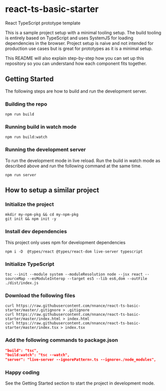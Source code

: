 # react-ts-basic-starter
React TypeScript prototype template

This is a sample project setup with a minimal tooling setup.  The build tooling is entirely based on TypeScript and uses SystemJS for loading dependencies in the browser.  Project setup is naive and not intended for production use cases but is great for prototypes as it is a minimal setup.

This README will also explain step-by-step how you can set up this repository so you can understand how each component fits together.

## Getting Started

The following steps are how to build and run the development server.

### Building the repo

```
npm run build
```

### Running build in watch mode
```
npm run build:watch
```

### Running the development server
To run the development mode in live reload.  Run the build in watch mode as described above and run the following command at the same time.
```
npm run server
```

## How to setup a similar project
### Initialize the project
```
mkdir my-npm-pkg && cd my-npm-pkg
git init && npm init -y
```
### Install dev dependencies
This project only uses npm for development dependencies
```
npm i -D  @types/react @types/react-dom live-server typescript
```
### Initialize TypeScript
```
tsc --init --module system --moduleResolution node --jsx react --sourceMap --esModuleInterop --target es5 --lib es6,dom --outFile ./dist/index.js
```
### Download the following files
```
curl https://raw.githubusercontent.com/nnance/react-ts-basic-starter/master/.gitignore > .gitignore
curl https://raw.githubusercontent.com/nnance/react-ts-basic-starter/master/index.html > index.html
curl https://raw.githubusercontent.com/nnance/react-ts-basic-starter/master/index.tsx > index.tsx
```
### Add the following commands to package.json
```json
"build": "tsc",
"build:watch": "tsc --watch",
"server": "live-server --ignorePattern=.ts --ignore=./node_modules",
```
### Happy coding
See the Getting Started section to start the project in development mode.
